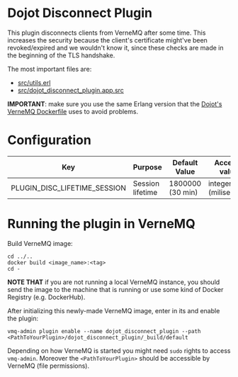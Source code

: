 # Dojot Disconnect Plugin

This plugin disconnects clients from VerneMQ after some time. This increases the security because
the client's certificate might've been revoked/expired and we wouldn't know it, since these checks
are made in the beginning of the TLS handshake.

The most important files are:

- [src/utils.erl](./src/utils.erl)
- [src/dojot_disconnect_plugin.app.src](./src/dojot_disconnect_plugin.app.src)

__IMPORTANT__: make sure you use the same Erlang version that the
[Dojot's VerneMQ Dockerfile](../../Dockerfile) uses to avoid problems.

# Configuration

Key                          | Purpose          | Default Value    | Accepted values
---------------------------- | ---------------- | ---------------- | ---------------------
PLUGIN_DISC_LIFETIME_SESSION | Session lifetime | 1800000 (30 min) | integer (miliseconds)

# Running the plugin in VerneMQ

Build VerneMQ image:

```shell
cd ../..
docker build <image_name>:<tag>
cd -
```

__NOTE THAT__ if you are not running a local VerneMQ instance, you should send the image to the
machine that is running or use some kind of Docker Registry (e.g. DockerHub).

After initializing this newly-made VerneMQ image, enter in its and enable the plugin:

```shell
vmq-admin plugin enable --name dojot_disconnect_plugin --path <PathToYourPlugin>/dojot_disconnect_plugin/_build/default
```

Depending on how VerneMQ is started you might need ``sudo`` rights to access ``vmq-admin``.
Moreover the ``<PathToYourPlugin>`` should be accessible by VerneMQ (file permissions).

